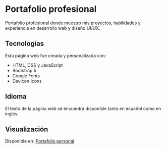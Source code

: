 # Portafolio profesional
Portafolio profesional donde muestro mis proyectos, habilidades y experiencia en desarrollo web y diseño UI/UX.

## Tecnologías
Esta página web fue creada y personalizada con:
* HTML, CSS y JavaScript 
* Bootstrap 5
* Google Fonts
* Devicon Icons

## Idioma
El texto de la página web se encuentra disponible tanto en español como en inglés.

## Visualización

Disponible en: [Portafolio personal](https://nataly-iglesias.github.io/Portafolio-profesional/)
